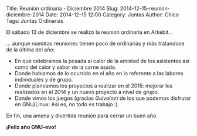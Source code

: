 Title: Reunión ordinaria - Diciembre 2014
Slug: 2014-12-15-reunion-diciembre-2014
Date: 2014-12-15 12:00
Category: Juntas
Author:  Chico
Tags: Juntas Ordinarias


El sábado 13 de diciembre se realizó la reunion ordinaria en Arkebit...

... aunque nuestras reuniones tienen poco de ordinarias y más tratandose de la última del año:

* En que celebramos la posada al calor de la amistad de los asistentes así como del calor y sabor de la carne asada.
* Donde hablamos de lo ocurrido en el año en lo referente a las labores individuales y de grupo.
* Donde planeamos los proyectos a realizar en el 2015: mejorar los realizados en el 2014 y un nuevo proyecto a nivel de grupo.
* Donde vimos los juegos (gracias _Guivaloz_) de los que podemos disfrutar en GNU/Linux: Así es, no todo es trabajo :)

En fin, una amena y divertida reunión para cerrar un buen año.

__¡Feliz año GNU-evo!__
